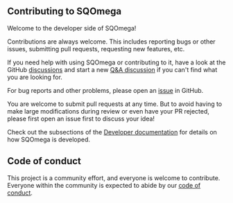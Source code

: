 ## Contributing to SQOmega

Welcome to the developer side of SQOmega!

Contributions are always welcome.
This includes reporting bugs or other issues, submitting pull requests, requesting new features, etc.

If you need help with using SQOmega or contributing to it, have a look at the GitHub [discussions](https://github.com/scipp/sqomega/discussions) and start a new [Q&A discussion](https://github.com/scipp/sqomega/discussions/categories/q-a) if you can't find what you are looking for.

For bug reports and other problems, please open an [issue](https://github.com/scipp/sqomega/issues/new) in GitHub.

You are welcome to submit pull requests at any time.
But to avoid having to make large modifications during review or even have your PR rejected, please first open an issue first to discuss your idea!

Check out the subsections of the [Developer documentation](https://scipp.github.io/sqomega/developer/index.html) for details on how SQOmega is developed.

## Code of conduct

This project is a community effort, and everyone is welcome to contribute.
Everyone within the community is expected to abide by our [code of conduct](https://github.com/scipp/sqomega/blob/main/CODE_OF_CONDUCT.md).
